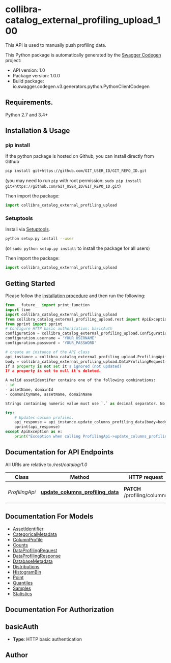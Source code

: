 # collibra-catalog_external_profiling_upload_100
<p>This API is used to manually push profiling data.</p>

This Python package is automatically generated by the [Swagger Codegen](https://github.com/swagger-api/swagger-codegen) project:

- API version: 1.0
- Package version: 1.0.0
- Build package: io.swagger.codegen.v3.generators.python.PythonClientCodegen

## Requirements.

Python 2.7 and 3.4+

## Installation & Usage
### pip install

If the python package is hosted on Github, you can install directly from Github

```sh
pip install git+https://github.com/GIT_USER_ID/GIT_REPO_ID.git
```
(you may need to run `pip` with root permission: `sudo pip install git+https://github.com/GIT_USER_ID/GIT_REPO_ID.git`)

Then import the package:
```python
import collibra_catalog_external_profiling_upload 
```

### Setuptools

Install via [Setuptools](http://pypi.python.org/pypi/setuptools).

```sh
python setup.py install --user
```
(or `sudo python setup.py install` to install the package for all users)

Then import the package:
```python
import collibra_catalog_external_profiling_upload
```

## Getting Started

Please follow the [installation procedure](#installation--usage) and then run the following:

```python
from __future__ import print_function
import time
import collibra_catalog_external_profiling_upload
from collibra_catalog_external_profiling_upload.rest import ApiException
from pprint import pprint
# Configure HTTP basic authorization: basicAuth
configuration = collibra_catalog_external_profiling_upload.Configuration()
configuration.username = 'YOUR_USERNAME'
configuration.password = 'YOUR_PASSWORD'

# create an instance of the API class
api_instance = collibra_catalog_external_profiling_upload.ProfilingApi(collibra_catalog_external_profiling_upload.ApiClient(configuration))
body = collibra_catalog_external_profiling_upload.DataProfilingRequest() # DataProfilingRequest | The column profiles to update.
If a property is not set it's ignored (not updated)
If a property is set to null it's deleted.

A valid assetIdentifer contains one of the following combinations:
- id
- assetName, domainId
- communityName, assetName, domainName

Strings containing numeric value must use `.` as decimal separator. No thousands separator should be used. In scientific notation, an `E` should separate the mantissa from the exponent, with no other extra character. (optional)

try:
    # Updates column profiles.
    api_response = api_instance.update_columns_profiling_data(body=body)
    pprint(api_response)
except ApiException as e:
    print("Exception when calling ProfilingApi->update_columns_profiling_data: %s\n" % e)
```

## Documentation for API Endpoints

All URIs are relative to */rest/catalog/1.0*

Class | Method | HTTP request | Description
------------ | ------------- | ------------- | -------------
*ProfilingApi* | [**update_columns_profiling_data**](docs/ProfilingApi.md#update_columns_profiling_data) | **PATCH** /profiling/columns | Updates column profiles.

## Documentation For Models

 - [AssetIdentifier](docs/AssetIdentifier.md)
 - [CategoricalMetadata](docs/CategoricalMetadata.md)
 - [ColumnProfile](docs/ColumnProfile.md)
 - [Counts](docs/Counts.md)
 - [DataProfilingRequest](docs/DataProfilingRequest.md)
 - [DataProfilingResponse](docs/DataProfilingResponse.md)
 - [DatabaseMetadata](docs/DatabaseMetadata.md)
 - [Distributions](docs/Distributions.md)
 - [HistogramBin](docs/HistogramBin.md)
 - [Point](docs/Point.md)
 - [Quantiles](docs/Quantiles.md)
 - [Samples](docs/Samples.md)
 - [Statistics](docs/Statistics.md)

## Documentation For Authorization


## basicAuth

- **Type**: HTTP basic authentication


## Author



